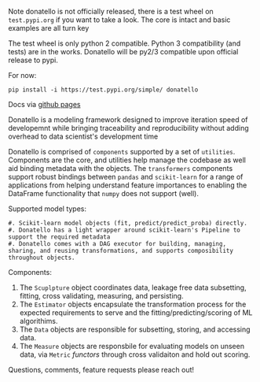 Note donatello is not officially released, there is a test wheel on `test.pypi.org`
if you want to take a look. The core is intact and basic examples are all turn key

The test wheel is only python 2 compatible. Python 3 compatibility (and tests) are in the works.
Donatello will be py2/3 compatible upon official release to pypi. 

For now:

`pip install -i https://test.pypi.org/simple/ donatello`


Docs via [github pages](https://marksweissma.github.io/donatello/)

Donatello is a modeling framework designed to improve iteration speed of developemnt while bringing traceability and reproducibility
without adding overhead to data scientist's development time

Donatello is comprised of `components` supported by a set of `utilities`. 
Components are the core, and utilities help manage the codebase as well aid binding metadata with the objects.
The `transformers` components  support robust bindings between `pandas` and `scikit-learn` for a range of applications from helping understand feature importances to enabling the DataFrame functionality that `numpy` does not support (well).

Supported model types:

    #. Scikit-learn model objects (fit, predict/predict_proba) directly. 
    #. Donatello has a light wrapper around scikit-learn's Pipeline to support the required metadata
    #. Donatello comes with a DAG executor for building, managing, sharing, and reusing transformations, and supports composibility throughout objects.
  
Components:
  
  1. The `Scuplpture` object coordinates data, leakage free data subsetting, fitting, cross validating, measuring, and persisting. 
  2. The `Estimator` objects encapsulate the transformation process for the expected requirements to serve and the fitting/predicting/scoring of ML algorithims. 
  3. The `Data` objects are responsible for subsetting, storing, and accessing data.
  4. The `Measure` objects are responsbile for evaluating models on unseen data, via `Metric` *functors* through cross validaiton and hold out scoring.

Questions, comments, feature requests please reach out!
